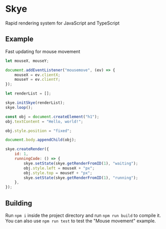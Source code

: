 # Skye
Rapid rendering system for JavaScript and TypeScript

## Example
Fast updating for mouse movement
```js
let mouseX, mouseY;

document.addEventListener("mousemove", (ev) => {
    mouseX = ev.clientX;
    mouseY = ev.clientY;
});

let renderList = [];

skye.initSkye(renderList);
skye.loop();

const obj = document.createElement("h1");
obj.textContent = "Hello, world!";

obj.style.position = "fixed";

document.body.appendChild(obj);

skye.createRender({
    id: 1,
    runningCode: () => {
        skye.setState(skye.getRenderFromID(1), "waiting");
        obj.style.left = mouseX + "px";
        obj.style.top = mouseY + "px";
        skye.setState(skye.getRenderFromID(1), "running");
    },
});
```

## Building
Run `npm i` inside the project directory and run `npm run build` to compile it. You can also use `npm run test` to test the "Mouse movement" example.